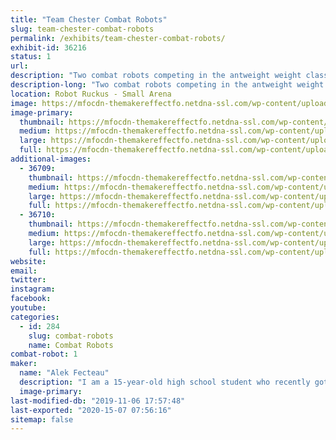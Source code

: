 ```yaml
---
title: "Team Chester Combat Robots"
slug: team-chester-combat-robots
permalink: /exhibits/team-chester-combat-robots/
exhibit-id: 36216
status: 1
url: 
description: "Two combat robots competing in the antweight weight class."
description-long: "Two combat robots competing in the antweight weight class."
location: Robot Ruckus - Small Arena
image: https://mfocdn-themakereffectfo.netdna-ssl.com/wp-content/uploads/2019/08/Vert-and-Chester-1024x768.png
image-primary:
  thumbnail: https://mfocdn-themakereffectfo.netdna-ssl.com/wp-content/uploads/2019/08/Vert-and-Chester-150x150.png
  medium: https://mfocdn-themakereffectfo.netdna-ssl.com/wp-content/uploads/2019/08/Vert-and-Chester-300x225.png
  large: https://mfocdn-themakereffectfo.netdna-ssl.com/wp-content/uploads/2019/08/Vert-and-Chester-1024x768.png
  full: https://mfocdn-themakereffectfo.netdna-ssl.com/wp-content/uploads/2019/08/Vert-and-Chester.png
additional-images:
  - 36709:
    thumbnail: https://mfocdn-themakereffectfo.netdna-ssl.com/wp-content/uploads/2019/08/Vert-2-2-150x150.png
    medium: https://mfocdn-themakereffectfo.netdna-ssl.com/wp-content/uploads/2019/08/Vert-2-2-300x225.png
    large: https://mfocdn-themakereffectfo.netdna-ssl.com/wp-content/uploads/2019/08/Vert-2-2.png
    full: https://mfocdn-themakereffectfo.netdna-ssl.com/wp-content/uploads/2019/08/Vert-2-2.png
  - 36710:
    thumbnail: https://mfocdn-themakereffectfo.netdna-ssl.com/wp-content/uploads/2019/08/Chester-Prime-1-150x150.png
    medium: https://mfocdn-themakereffectfo.netdna-ssl.com/wp-content/uploads/2019/08/Chester-Prime-1-300x300.png
    large: https://mfocdn-themakereffectfo.netdna-ssl.com/wp-content/uploads/2019/08/Chester-Prime-1-1024x1024.png
    full: https://mfocdn-themakereffectfo.netdna-ssl.com/wp-content/uploads/2019/08/Chester-Prime-1.png
website: 
email: 
twitter: 
instagram: 
facebook: 
youtube: 
categories:
  - id: 284
    slug: combat-robots
    name: Combat Robots
combat-robot: 1
maker:
  name: "Alek Fecteau"
  description: "I am a 15-year-old high school student who recently got into robot combat."
  image-primary: 
last-modified-db: "2019-11-06 17:57:48"
last-exported: "2020-15-07 07:56:16"
sitemap: false
---
```

